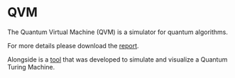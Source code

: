 # QVM

The Quantum Virtual Machine (QVM) is a simulator for quantum algorithms. 

For more details please download the [report](https://adelsaleh.github.io/pdfs/qvm/qvm.pdf). 

Alongside is a [tool](https://bitbucket.org/aub-quantum/srqtm-simulator/src/master/) 
that was developed to simulate and visualize a Quantum Turing Machine.

